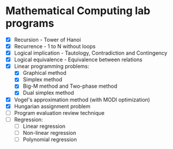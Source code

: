 # Mathematical Computing lab programs

- [x] Recursion - Tower of Hanoi
- [x] Recurrence - 1 to N without loops
- [x] Logical implication - Tautology, Contradiction and Contingency
- [x] Logical equivalence - Equivalence between relations
- [x] Linear programming problems:
    - [x] Graphical method
    - [x] Simplex method
    - [x] Big-M method and Two-phase method
    - [x] Dual simplex method
- [x] Vogel's approximation method (with MODI optimization)
- [x] Hungarian assignment problem
- [ ] Program evaluation review technique
- [ ] Regression:
    - [ ] Linear regression
    - [ ] Non-linear regression
    - [ ] Polynomial regression